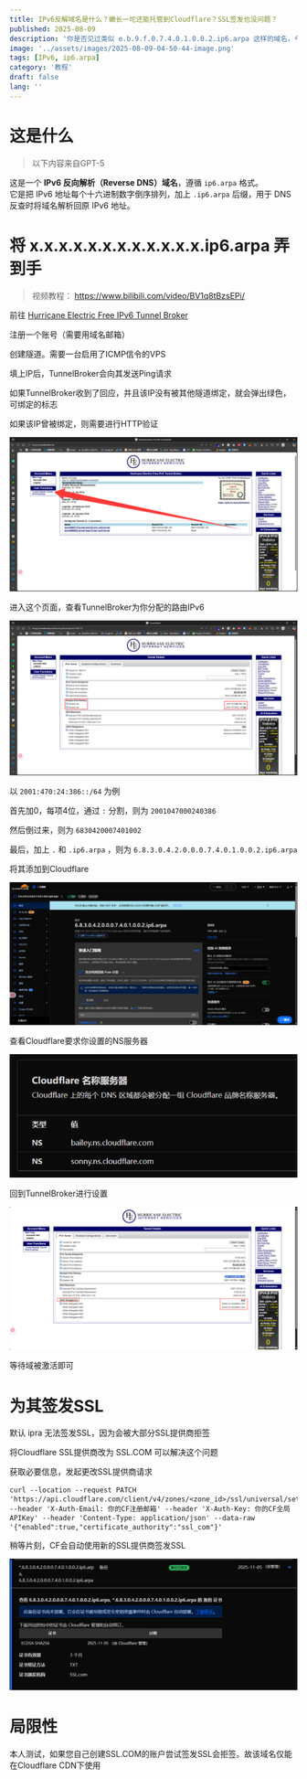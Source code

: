 ```yaml
---
title: IPv6反解域名是什么？嫩长一坨还能托管到Cloudflare？SSL签发也没问题？
published: 2025-08-09
description: '你是否见过类似 e.b.9.f.0.7.4.0.1.0.0.2.ip6.arpa 这样的域名，今天就教你搞一个！'
image: '../assets/images/2025-08-09-04-50-44-image.png'
tags: [IPv6, ip6.arpa]
category: '教程'
draft: false 
lang: ''
---
```


# 这是什么

> 以下内容来自GPT-5

这是一个 **IPv6 反向解析（Reverse DNS）域名**，遵循 `ip6.arpa` 格式。  
它是把 IPv6 地址每个十六进制数字倒序排列，加上 `.ip6.arpa` 后缀，用于 DNS 反查时将域名解析回原 IPv6 地址。

# 将 x.x.x.x.x.x.x.x.x.x.x.x.ip6.arpa 弄到手

> 视频教程： https://www.bilibili.com/video/BV1q8tBzsEPi/

前往 [Hurricane Electric Free IPv6 Tunnel Broker](https://tunnelbroker.net/)

注册一个账号（需要用域名邮箱）

创建隧道。需要一台启用了ICMP信令的VPS

填上IP后，TunnelBroker会向其发送Ping请求

如果TunnelBroker收到了回应，并且该IP没有被其他隧道绑定，就会弹出绿色，可绑定的标志

如果该IP曾被绑定，则需要进行HTTP验证

![](../assets/images/2025-08-09-04-53-04-image.png)

进入这个页面，查看TunnelBroker为你分配的路由IPv6

![](../assets/images/2025-08-09-04-55-24-image.png)

以 `2001:470:24:386::/64` 为例

首先加0，每项4位，通过 `:` 分割，则为 `2001047000240386`

然后倒过来，则为 `6830420007401002` 

最后，加上 `.` 和 `.ip6.arpa` ，则为 `6.8.3.0.4.2.0.0.0.7.4.0.1.0.0.2.ip6.arpa` 

将其添加到Cloudflare

![](../assets/images/2025-08-09-04-59-05-image.png)

查看Cloudflare要求你设置的NS服务器

![](../assets/images/2025-08-09-04-59-25-image.png)

回到TunnelBroker进行设置

![](../assets/images/2025-08-09-04-59-49-image.png)

等待域被激活即可

# 为其签发SSL

默认 ipra 无法签发SSL，因为会被大部分SSL提供商拒签

将Cloudflare SSL提供商改为 SSL.COM 可以解决这个问题

获取必要信息，发起更改SSL提供商请求

```curl
curl --location --request PATCH 'https://api.cloudflare.com/client/v4/zones/<zone_id>/ssl/universal/settings' --header 'X-Auth-Email: 你的CF注册邮箱' --header 'X-Auth-Key: 你的CF全局APIKey' --header 'Content-Type: application/json' --data-raw '{"enabled":true,"certificate_authority":"ssl_com"}'
```

稍等片刻，CF会自动使用新的SSL提供商签发SSL

![](../assets/images/2025-08-09-05-07-40-image.png)

# 局限性

本人测试，如果您自己创建SSL.COM的账户尝试签发SSL会拒签。故该域名仅能在Cloudflare CDN下使用
